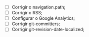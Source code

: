 - [ ] Corrigir o navigation.path;
- [ ] Corrigir o RSS;
- [ ] Configurar o Google Analytics;
- [ ] Corrigir git-committers;
- [ ] Corrigir git-revision-date-localized;